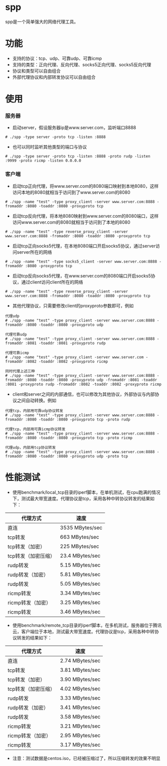 # spp
spp是一个简单强大的网络代理工具。

# 功能
* 支持的协议：tcp、udp、可靠udp、可靠icmp
* 支持的类型：正向代理、反向代理、socks5正向代理、socks5反向代理
* 协议和类型可以自由组合
* 外部代理协议和内部转发协议可以自由组合

# 使用
### 服务器
* 启动server，假设服务器ip是www.server.com，监听端口8888
```
# ./spp -type server -proto tcp -listen :8888
```
* 也可以同时监听其他类型的端口与协议
```
# ./spp -type server -proto tcp -listen :8888 -proto rudp -listen :9999 -proto ricmp -listen 0.0.0.0
```

### 客户端
* 启动tcp正向代理，将www.server.com的8080端口映射到本地8080，这样访问本地的8080就相当于访问到了www.server.com的8080
```
# ./spp -name "test" -type proxy_client -server www.server.com:8888 -fromaddr :8080 -toaddr :8080 -proxyproto tcp
```
* 启动tcp反向代理，将本地8080映射到www.server.com的8080端口，这样访问www.server.com的8080就相当于访问到了本地的8080
```
# ./spp -name "test" -type reverse_proxy_client -server www.server.com:8888 -fromaddr :8080 -toaddr :8080 -proxyproto tcp
```
* 启动tcp正向socks5代理，在本地8080端口开启socks5协议，通过server访问server所在的网络
```
# ./spp -name "test" -type socks5_client -server www.server.com:8888 -fromaddr :8080 -proxyproto tcp
```
* 启动tcp反向socks5代理，在www.server.com的8080端口开启socks5协议，通过client访问client所在的网络
```
# ./spp -name "test" -type reverse_proxy_client -server www.server.com:8888 -fromaddr :8080 -toaddr :8080 -proxyproto tcp
```
* 其他代理协议，只需要修改client的proxyproto参数即可，例如
```
代理udp
# ./spp -name "test" -type proxy_client -server www.server.com:8888 -fromaddr :8080 -toaddr :8080 -proxyproto udp

代理可靠udp
# ./spp -name "test" -type proxy_client -server www.server.com:8888 -fromaddr :8081 -toaddr :8081 -proxyproto rudp

代理可靠icmp
# ./spp -name "test" -type proxy_client -server www.server.com -fromaddr :8082 -toaddr :8082 -proxyproto ricmp

同时代理上述三种
# ./spp -name "test" -type proxy_client -server www.server.com:8888 -fromaddr :8080 -toaddr :8080 -proxyproto udp -fromaddr :8081 -toaddr :8081 -proxyproto rudp -fromaddr :8082 -toaddr :8082 -proxyproto ricmp

```
* client和server之间的内部通信，也可以修改为其他协议，外部协议与内部协议之间自动转换。例如
```
代理tcp，内部用可靠udp协议转发
# ./spp -name "test" -type proxy_client -server www.server.com:8888 -fromaddr :8080 -toaddr :8080 -proxyproto tcp -proto rudp

代理tcp，内部用可靠icmp协议转发
# ./spp -name "test" -type proxy_client -server www.server.com:8888 -fromaddr :8080 -toaddr :8080 -proxyproto tcp -proto ricmp

代理udp，内部用tcp协议转发
# ./spp -name "test" -type proxy_client -server www.server.com:8888 -fromaddr :8080 -toaddr :8080 -proxyproto udp -proto tcp
```

# 性能测试
* 使用benchmark/local_tcp目录的iperf脚本，在单机测试，在cpu跑满的情况下，测试最大带宽速度。代理协议是tcp，采用各种中转协议转发的结果如下：

|     代理方式   | 速度  |
|--------------|----------|
| 直连 | 3535 MBytes/sec |
| tcp转发 | 663 MBytes/sec |
| tcp转发（加密） | 225 MBytes/sec |
| tcp转发（加密压缩） | 23.4 MBytes/sec |
| rudp转发 | 5.15 MBytes/sec |
| rudp转发（加密） | 5.81 MBytes/sec |
| rudp转发 | 5.05 MBytes/sec |
| ricmp转发 | 3.34 MBytes/sec |
| ricmp转发（加密） | 3.25 MBytes/sec |
| ricmp转发 | 3.46 MBytes/sec |

* 使用benchmark/remote_tcp目录的iperf脚本，在多机测试，服务器位于腾讯云，客户端位于本地，测试最大带宽速度。代理协议是tcp，采用各种中转协议转发的结果如下：

|     代理方式   | 速度  |
|--------------|----------|
| 直连 | 2.74 MBytes/sec |
| tcp转发 | 3.81 MBytes/sec |
| tcp转发（加密） | 3.90 MBytes/sec |
| tcp转发（加密压缩） | 4.02 MBytes/sec |
| rudp转发 | 3.33 MBytes/sec |
| rudp转发（加密） | 3.41 MBytes/sec |
| rudp转发 | 3.58 MBytes/sec |
| ricmp转发 | 3.21 MBytes/sec |
| ricmp转发（加密） | 2.95 MBytes/sec |
| ricmp转发 | 3.17 MBytes/sec |

* 注意：测试数据是centos.iso，已经被压缩过了，所以压缩转发的效果不明显




